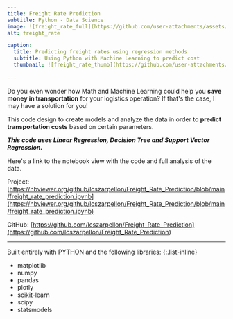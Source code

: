 ```yaml
---
title: Freight Rate Prediction
subtitle: Python - Data Science 
image: ![freight_rate_full](https://github.com/user-attachments/assets/912b8a57-b79f-465e-b7c8-88fff025e222)
alt: freight_rate

caption:
  title: Predicting freight rates using regression methods 
  subtitle: Using Python with Machine Learning to predict cost
  thumbnail: ![freight_rate_thumb](https://github.com/user-attachments/assets/e4e480fa-fa0a-4dce-9b29-770aa6615132)
 
---
```


Do you even wonder how Math and Machine Learning could help you **save money in transportation** for your logistics operation?
If that's the case, I may have a solution for you!

This code design to create models and analyze the data in order to **predict transportation costs** based on certain parameters.

***This code uses Linear Regression, Decision Tree and Support Vector Regression.***

Here's a link to the notebook view with the code and full analysis of the data.

Project: [https://nbviewer.org/github/lcszarpellon/Freight_Rate_Prediction/blob/main/freight_rate_prediction.ipynb](https://nbviewer.org/github/lcszarpellon/Freight_Rate_Prediction/blob/main/freight_rate_prediction.ipynb)

GitHub: [https://github.com/lcszarpellon/Freight_Rate_Prediction](https://github.com/lcszarpellon/Freight_Rate_Prediction)

---

Built entirely with PYTHON and the following libraries:
{:.list-inline}
- matplotlib
- numpy
- pandas
- plotly
- scikit-learn
- scipy
- statsmodels
